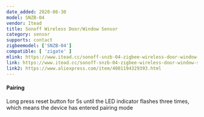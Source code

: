 ```yaml
---
date_added: 2020-06-30
model: SNZB-04
vendor: Itead
title: Sonoff Wireless Door/Window Sensor
category: sensor
supports: contact
zigbeemodel: ['SNZB-04']
compatible: [ 'zigate' ]
mlink: https://www.itead.cc/sonoff-snzb-04-zigbee-wireless-door-window-sensor.html
link: https://www.itead.cc/sonoff-snzb-04-zigbee-wireless-door-window-sensor.html
link2: https://www.aliexpress.com/item/4001194329393.html
---
```


#### Pairing
Long press reset button for 5s until the LED indicator flashes three times, which means the device has entered pairing mode
